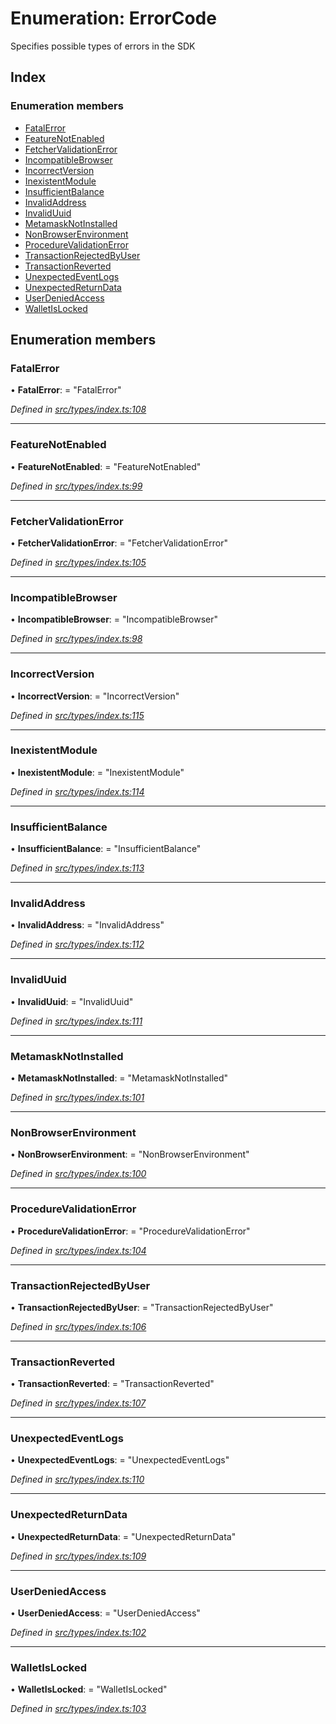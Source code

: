 # Enumeration: ErrorCode

Specifies possible types of errors in the SDK

## Index

### Enumeration members

- [FatalError](_types_index_.errorcode.md#fatalerror)
- [FeatureNotEnabled](_types_index_.errorcode.md#featurenotenabled)
- [FetcherValidationError](_types_index_.errorcode.md#fetchervalidationerror)
- [IncompatibleBrowser](_types_index_.errorcode.md#incompatiblebrowser)
- [IncorrectVersion](_types_index_.errorcode.md#incorrectversion)
- [InexistentModule](_types_index_.errorcode.md#inexistentmodule)
- [InsufficientBalance](_types_index_.errorcode.md#insufficientbalance)
- [InvalidAddress](_types_index_.errorcode.md#invalidaddress)
- [InvalidUuid](_types_index_.errorcode.md#invaliduuid)
- [MetamaskNotInstalled](_types_index_.errorcode.md#metamasknotinstalled)
- [NonBrowserEnvironment](_types_index_.errorcode.md#nonbrowserenvironment)
- [ProcedureValidationError](_types_index_.errorcode.md#procedurevalidationerror)
- [TransactionRejectedByUser](_types_index_.errorcode.md#transactionrejectedbyuser)
- [TransactionReverted](_types_index_.errorcode.md#transactionreverted)
- [UnexpectedEventLogs](_types_index_.errorcode.md#unexpectedeventlogs)
- [UnexpectedReturnData](_types_index_.errorcode.md#unexpectedreturndata)
- [UserDeniedAccess](_types_index_.errorcode.md#userdeniedaccess)
- [WalletIsLocked](_types_index_.errorcode.md#walletislocked)

## Enumeration members

### FatalError

• **FatalError**: = "FatalError"

_Defined in [src/types/index.ts:108](https://github.com/PolymathNetwork/polymath-sdk/blob/d80c6e9/src/types/index.ts#L108)_

---

### FeatureNotEnabled

• **FeatureNotEnabled**: = "FeatureNotEnabled"

_Defined in [src/types/index.ts:99](https://github.com/PolymathNetwork/polymath-sdk/blob/d80c6e9/src/types/index.ts#L99)_

---

### FetcherValidationError

• **FetcherValidationError**: = "FetcherValidationError"

_Defined in [src/types/index.ts:105](https://github.com/PolymathNetwork/polymath-sdk/blob/d80c6e9/src/types/index.ts#L105)_

---

### IncompatibleBrowser

• **IncompatibleBrowser**: = "IncompatibleBrowser"

_Defined in [src/types/index.ts:98](https://github.com/PolymathNetwork/polymath-sdk/blob/d80c6e9/src/types/index.ts#L98)_

---

### IncorrectVersion

• **IncorrectVersion**: = "IncorrectVersion"

_Defined in [src/types/index.ts:115](https://github.com/PolymathNetwork/polymath-sdk/blob/d80c6e9/src/types/index.ts#L115)_

---

### InexistentModule

• **InexistentModule**: = "InexistentModule"

_Defined in [src/types/index.ts:114](https://github.com/PolymathNetwork/polymath-sdk/blob/d80c6e9/src/types/index.ts#L114)_

---

### InsufficientBalance

• **InsufficientBalance**: = "InsufficientBalance"

_Defined in [src/types/index.ts:113](https://github.com/PolymathNetwork/polymath-sdk/blob/d80c6e9/src/types/index.ts#L113)_

---

### InvalidAddress

• **InvalidAddress**: = "InvalidAddress"

_Defined in [src/types/index.ts:112](https://github.com/PolymathNetwork/polymath-sdk/blob/d80c6e9/src/types/index.ts#L112)_

---

### InvalidUuid

• **InvalidUuid**: = "InvalidUuid"

_Defined in [src/types/index.ts:111](https://github.com/PolymathNetwork/polymath-sdk/blob/d80c6e9/src/types/index.ts#L111)_

---

### MetamaskNotInstalled

• **MetamaskNotInstalled**: = "MetamaskNotInstalled"

_Defined in [src/types/index.ts:101](https://github.com/PolymathNetwork/polymath-sdk/blob/d80c6e9/src/types/index.ts#L101)_

---

### NonBrowserEnvironment

• **NonBrowserEnvironment**: = "NonBrowserEnvironment"

_Defined in [src/types/index.ts:100](https://github.com/PolymathNetwork/polymath-sdk/blob/d80c6e9/src/types/index.ts#L100)_

---

### ProcedureValidationError

• **ProcedureValidationError**: = "ProcedureValidationError"

_Defined in [src/types/index.ts:104](https://github.com/PolymathNetwork/polymath-sdk/blob/d80c6e9/src/types/index.ts#L104)_

---

### TransactionRejectedByUser

• **TransactionRejectedByUser**: = "TransactionRejectedByUser"

_Defined in [src/types/index.ts:106](https://github.com/PolymathNetwork/polymath-sdk/blob/d80c6e9/src/types/index.ts#L106)_

---

### TransactionReverted

• **TransactionReverted**: = "TransactionReverted"

_Defined in [src/types/index.ts:107](https://github.com/PolymathNetwork/polymath-sdk/blob/d80c6e9/src/types/index.ts#L107)_

---

### UnexpectedEventLogs

• **UnexpectedEventLogs**: = "UnexpectedEventLogs"

_Defined in [src/types/index.ts:110](https://github.com/PolymathNetwork/polymath-sdk/blob/d80c6e9/src/types/index.ts#L110)_

---

### UnexpectedReturnData

• **UnexpectedReturnData**: = "UnexpectedReturnData"

_Defined in [src/types/index.ts:109](https://github.com/PolymathNetwork/polymath-sdk/blob/d80c6e9/src/types/index.ts#L109)_

---

### UserDeniedAccess

• **UserDeniedAccess**: = "UserDeniedAccess"

_Defined in [src/types/index.ts:102](https://github.com/PolymathNetwork/polymath-sdk/blob/d80c6e9/src/types/index.ts#L102)_

---

### WalletIsLocked

• **WalletIsLocked**: = "WalletIsLocked"

_Defined in [src/types/index.ts:103](https://github.com/PolymathNetwork/polymath-sdk/blob/d80c6e9/src/types/index.ts#L103)_
